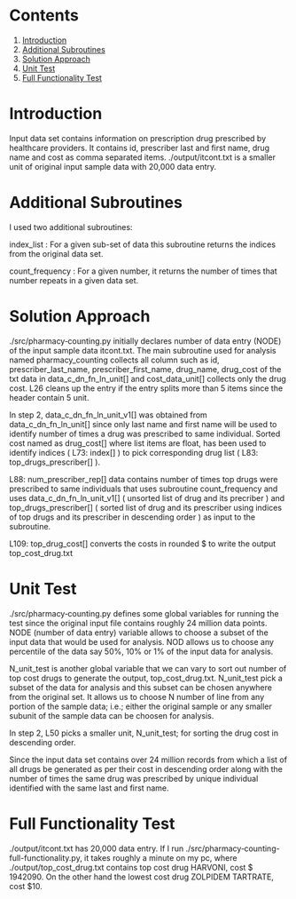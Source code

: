 # Contents 
1. [Introduction](README.md#Intro)
2. [Additional Subroutines](README.md#sub)
3. [Solution Approach](README.md#solapp)
4. [Unit Test ](README.md#unit-test )
5. [Full Functionality Test ](README.md#FFT)

# Introduction 
Input data set contains information on prescription drug prescribed by healthcare providers. It contains id, prescriber last and first name, drug name and cost as comma separated items. ./output/itcont.txt is a smaller unit of original input sample data with 20,000 data entry. 

# Additional Subroutines
I used two additional subroutines:

index_list : For a given sub-set of data this subroutine returns the indices from the original data set. 

count_frequency : For a given number, it returns the number of times that number repeats in a given data set. 

# Solution Approach 
./src/pharmacy‑counting.py initially declares number of data entry (NODE) of the input sample data itcont.txt. The main subroutine used for analysis named pharmacy_counting collects all column such as id, prescriber_last_name, prescriber_first_name, drug_name, drug_cost of the txt data in data_c_dn_fn_ln_unit[] and cost_data_unit[] collects only the drug cost. L26 cleans up the entry if the entry splits more than 5 items since the header contain 5 unit. 

In step 2, data_c_dn_fn_ln_unit_v1[] was obtained from data_c_dn_fn_ln_unit[] since only last name and first name will be used to identify number of times a drug was prescribed to same individual. Sorted cost named as drug_cost[] where list items are float, has been used to identify indices ( L73: index[] ) to pick corresponding drug list ( L83: top_drugs_prescriber[] ).

L88: num_prescriber_rep[] data contains number of times top drugs were prescribed to same individuals that uses subroutine count_frequency and uses data_c_dn_fn_ln_unit_v1[] ( unsorted list of drug and its precriber ) and top_drugs_prescriber[] ( sorted list of drug and its prescriber using indices of top drugs and its prescriber in descending order ) as input to the subroutine. 

L109: top_drug_cost[] converts the costs in rounded $ to write the output top_cost_drug.txt
 
# Unit Test 
./src/pharmacy‑counting.py defines some global variables for running the test since the original input file contains roughly 24 million data points. NODE (number of data entry) variable allows to choose a subset of the input data that would be used for analysis. NOD allows us to choose any percentile of the data say 50%, 10% or 1% of the input data for analysis. 

N_unit_test is another global variable that we can vary to sort out number of top cost drugs to generate the output, top_cost_drug.txt. N_unit_test pick a subset of the data for analysis and this subset can be chosen anywhere from the original set. It allows us to choose N number of line from any portion of the sample data; i.e.; either the original sample or any smaller subunit of the sample data can be choosen for analysis.

In step 2, L50 picks a smaller unit, N_unit_test; for sorting the drug cost in descending order.  

Since the input data set contains over 24 million records from which a list of all drugs be generated as per their cost in descending order along with the number of times the same drug was prescribed by unique individual identified with the same last and first name.   

# Full Functionality Test

./output/itcont.txt has 20,000 data entry. If I run ./src/pharmacy‑counting-full-functionality.py, it takes roughly a minute on my pc, where ./output/top_cost_drug.txt contains top cost drug HARVONI, cost $ 1942090. On the other hand the lowest cost drug ZOLPIDEM TARTRATE, cost $10.    



